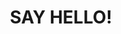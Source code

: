 ---
title : "SAY HELLO!"
bg_image: "https://shaojiemike.oss-cn-hangzhou.aliyuncs.com/img/%E6%91%84%E5%9B%BE%E7%BD%91_501229401_%E4%B8%AD%E7%A7%91%E5%A4%A7%E6%A8%B1%E8%8A%B1%EF%BC%88%E9%9D%9E%E4%BC%81%E4%B8%9A%E5%95%86%E7%94%A8%EF%BC%89.jpg"
form_action: "#" # works with https://formspree
name: "Name"
email: "Email"
message: "Message"
submit: "Submit"


# custom style
custom_class: "" 
custom_attributes: "" 
custom_css: ""
---